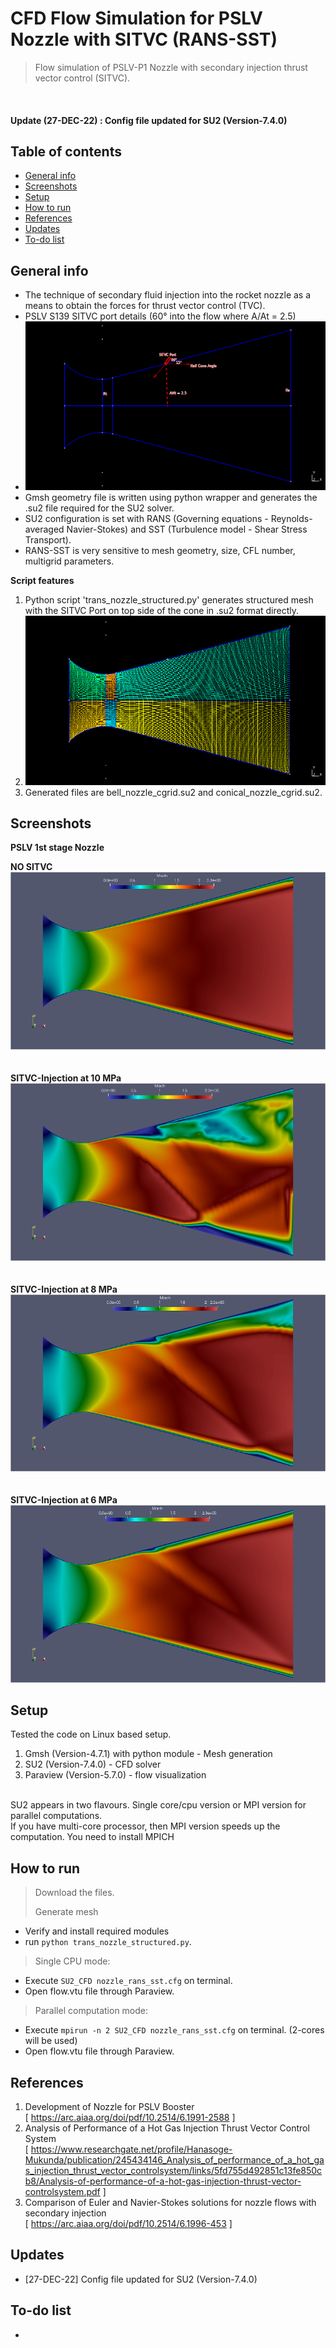 # CFD Flow Simulation for PSLV Nozzle with SITVC (RANS-SST)
> Flow simulation of PSLV-P1 Nozzle with secondary injection thrust vector control (SITVC).  
   
&nbsp;    
#### Update (27-DEC-22) : Config file updated for SU2 (Version-7.4.0)  

## Table of contents
* [General info](#general-info)
* [Screenshots](#screenshots)
* [Setup](#setup)
* [How to run ](#how)
* [References](#references)
* [Updates](#updates)
* [To-do list](#to-do)

## General info      
>   
* The technique of secondary fluid injection into the rocket nozzle as a means to obtain the forces for thrust vector control (TVC).   
* PSLV S139 SITVC port details (60° into the flow where A/At = 2.5)   
* ![results](./img/config_pslv_p1_sitvc_s.png)   
* Gmsh geometry file is written using python wrapper and generates the .su2 file required for the SU2 solver.    
* SU2 configuration is set with RANS (Governing equations - Reynolds-averaged Navier-Stokes) and SST (Turbulence model - Shear Stress Transport).   
* RANS-SST is very sensitive to mesh geometry, size, CFL number, multigrid parameters.    

**Script features**     
>
1.  Python script 'trans_nozzle_structured.py' generates structured mesh with the SITVC Port on top side of the cone in .su2 format directly.   
2.  ![results](./img/mesh_pslv_p1_sitvc_s.png)   
3. Generated files are bell_nozzle_cgrid.su2 and  conical_nozzle_cgrid.su2.

## Screenshots

**PSLV 1st stage Nozzle**   
>    
**NO SITVC**    
![results](./img/case_00MPa_mach_s.png)   
&nbsp;   
&nbsp;   
**SITVC-Injection at 10 MPa**    
![results](./img/case_10MPa_mach_s.png)   
&nbsp;   
&nbsp;   
**SITVC-Injection at 8 MPa**    
![results](./img/case_08MPa_mach_s.png)     
&nbsp;   
&nbsp;   
**SITVC-Injection at 6 MPa**    
![results](./img/case_06MPa_mach_s.png)     


## Setup
Tested the code on Linux based setup.    
>   
1. Gmsh (Version-4.7.1) with python module - Mesh generation
2. SU2 (Version-7.4.0) - CFD solver 
3. Paraview (Version-5.7.0) - flow visualization  

&nbsp;    
SU2 appears in two flavours. Single core/cpu version or MPI version for parallel computations.    
If you have multi-core processor, then MPI version speeds up the computation. You need to install MPICH   


## How to run   
> Download the files.       
> 
> Generate mesh   
> 
* Verify and install required modules    
* run `python trans_nozzle_structured.py`.    

> Single CPU mode:   
> 
* Execute `SU2_CFD nozzle_rans_sst.cfg` on terminal.    
* Open flow.vtu file through Paraview.    

> Parallel computation mode:   
> 
* Execute `mpirun -n 2 SU2_CFD nozzle_rans_sst.cfg` on terminal. (2-cores will be used)   
* Open flow.vtu file through Paraview.  

## References   
1.  Development of Nozzle for PSLV Booster   
[ https://arc.aiaa.org/doi/pdf/10.2514/6.1991-2588 ]   
2.  Analysis of Performance of a Hot Gas Injection Thrust Vector Control System    
[ https://www.researchgate.net/profile/Hanasoge-Mukunda/publication/245434146_Analysis_of_performance_of_a_hot_gas_injection_thrust_vector_controlsystem/links/5fd755d492851c13fe850cb8/Analysis-of-performance-of-a-hot-gas-injection-thrust-vector-controlsystem.pdf ]
3. Comparison of Euler and Navier-Stokes solutions for nozzle flows with secondary injection  
[ https://arc.aiaa.org/doi/pdf/10.2514/6.1996-453 ]  

## Updates     
*  [27-DEC-22] Config file updated for SU2 (Version-7.4.0)

## To-do list  
*

